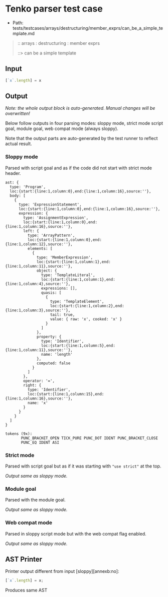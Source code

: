 # Tenko parser test case

- Path: tests/testcases/arrays/destructuring/member_exprs/can_be_a_simple_template.md

> :: arrays : destructuring : member exprs
>
> ::> can be a simple template

## Input

`````js
[`x`.length] = x
`````

## Output

_Note: the whole output block is auto-generated. Manual changes will be overwritten!_

Below follow outputs in four parsing modes: sloppy mode, strict mode script goal, module goal, web compat mode (always sloppy).

Note that the output parts are auto-generated by the test runner to reflect actual result.

### Sloppy mode

Parsed with script goal and as if the code did not start with strict mode header.

`````
ast: {
  type: 'Program',
  loc:{start:{line:1,column:0},end:{line:1,column:16},source:''},
  body: [
    {
      type: 'ExpressionStatement',
      loc:{start:{line:1,column:0},end:{line:1,column:16},source:''},
      expression: {
        type: 'AssignmentExpression',
        loc:{start:{line:1,column:0},end:{line:1,column:16},source:''},
        left: {
          type: 'ArrayPattern',
          loc:{start:{line:1,column:0},end:{line:1,column:12},source:''},
          elements: [
            {
              type: 'MemberExpression',
              loc:{start:{line:1,column:1},end:{line:1,column:11},source:''},
              object: {
                type: 'TemplateLiteral',
                loc:{start:{line:1,column:1},end:{line:1,column:4},source:''},
                expressions: [],
                quasis: [
                  {
                    type: 'TemplateElement',
                    loc:{start:{line:1,column:2},end:{line:1,column:3},source:''},
                    tail: true,
                    value: { raw: 'x', cooked: 'x' }
                  }
                ]
              },
              property: {
                type: 'Identifier',
                loc:{start:{line:1,column:5},end:{line:1,column:11},source:''},
                name: 'length'
              },
              computed: false
            }
          ]
        },
        operator: '=',
        right: {
          type: 'Identifier',
          loc:{start:{line:1,column:15},end:{line:1,column:16},source:''},
          name: 'x'
        }
      }
    }
  ]
}

tokens (9x):
       PUNC_BRACKET_OPEN TICK_PURE PUNC_DOT IDENT PUNC_BRACKET_CLOSE
       PUNC_EQ IDENT ASI
`````

### Strict mode

Parsed with script goal but as if it was starting with `"use strict"` at the top.

_Output same as sloppy mode._

### Module goal

Parsed with the module goal.

_Output same as sloppy mode._

### Web compat mode

Parsed in sloppy script mode but with the web compat flag enabled.

_Output same as sloppy mode._

## AST Printer

Printer output different from input [sloppy][annexb:no]:

````js
[`x`.length] = x;
````

Produces same AST
